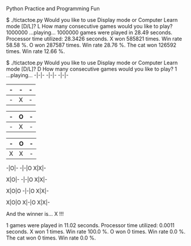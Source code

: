 Python Practice and Programming Fun

$ ./tictactoe.py
Would you like to use Display mode or Computer Learn mode [D/L]? L
How many consecutive games would you like to play? 1000000
...playing...
1000000 games were played in 28.49 seconds.
Processor time utilized: 28.3426 seconds.
X won 585821 times.  Win rate 58.58 %.
O won 287587 times.  Win rate 28.76 %.
The cat won 126592 times.  Win rate 12.66 %.

$ ./tictactoe.py
Would you like to use Display mode or Computer Learn mode [D/L]? D
How many consecutive games would you like to play? 1
...playing...
-|-|-
-|-|-
-|-|-

-|-|-
-|-|-
-|X|-

-|O|-
-|-|-
-|X|-

-|O|-
-|-|-
X|X|-

-|O|-
-|-|O
X|X|-

X|O|-
-|-|O
X|X|-

X|O|O
-|-|O
X|X|-

X|O|O
X|-|O
X|X|-


And the winner is...  X !!!

1 games were played in 11.02 seconds.
Processor time utilized: 0.0011 seconds.
X won 1 times.  Win rate 100.0 %.
O won 0 times.  Win rate 0.0 %.
The cat won 0 times.  Win rate 0.0 %.
